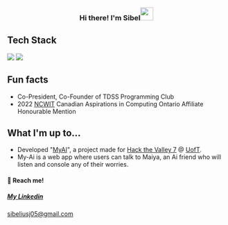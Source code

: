 
<!-- Heading -->
<h3 align="center"> Hi there! I'm Sibel<img src = "https://raw.githubusercontent.com/MartinHeinz/MartinHeinz/master/wave.gif" width = 30px></h3>

##  Tech Stack
<!--   Languages   -->
<p align="left">
  <!--Python-->
  <img src="https://img.shields.io/badge/python-3670A0?style=square&logo=python&logoColor=white">
  <!--Java-->
  <img src="https://img.shields.io/badge/java-%23ED8B00.svg?style=square&logo=java&logoColor=white">

## Fun facts
- Co-President, Co-Founder of TDSS Programming Club
- 2022 [NCWIT](https://www.google.com/search?client=safari&rls=en&q=NCWIT&ie=UTF-8&oe=UTF-8) Canadian Aspirations in Computing Ontario Affiliate Honourable Mention 
            
            
## What I'm up to...
- Developed "[MyAI](https://github.com/MusaAqeel/HTV7)", a project made for [Hack the Valley 7](https://hackthevalley.io) @ [UofT](https://www.utoronto.ca/).
- My-Ai is a web app where users can talk to Maiya, an Ai friend who will listen and console any of their worries.

#### **📲 Reach me!**

##### [My Linkedin](https://www.linkedin.com/in/sibel-jahangirli)
[sibeliusj05@gmail.com](mailto:sibeliusj05@gmail.com)
